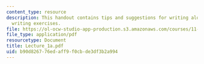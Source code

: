 ```yaml
---
content_type: resource
description: This handout contains tips and suggestions for writing along with brief
  writing exercises.
file: https://ol-ocw-studio-app-production.s3.amazonaws.com/courses/11-229-advanced-writing-seminar-spring-2004/b90d826776edaff9f0cbde3df3b2a994_Lecture_1a.pdf
file_type: application/pdf
resourcetype: Document
title: Lecture_1a.pdf
uid: b90d8267-76ed-aff9-f0cb-de3df3b2a994
---
```

